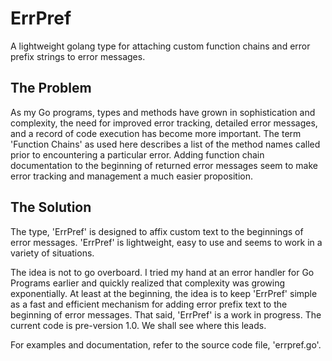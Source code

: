 # ErrPref
A lightweight golang type for attaching custom function chains and error prefix
strings to error messages.

## The Problem
As my Go programs, types and methods have grown in sophistication and complexity,
the need for improved error tracking, detailed error messages, and a record of code
execution has become more important. The term 'Function Chains' as used here describes
a list of the method names called prior to encountering a particular error. Adding
function chain documentation to the beginning of returned error messages seem to make
error tracking and management a much easier proposition.

## The Solution
The type, 'ErrPref' is designed to affix custom text to the beginnings of error messages. 
'ErrPref' is lightweight, easy to use and seems to work in a variety of situations.

The idea is not to go overboard. I tried my hand at an error handler for Go Programs earlier
and quickly realized that complexity was growing exponentially. At least at the beginning,
the idea is to keep 'ErrPref' simple as a fast and efficient mechanism for adding error 
prefix text to the beginning of error messages. That said, 'ErrPref' is a work in progress. 
The current code is pre-version 1.0. We shall see where this leads.

For examples and documentation, refer to the source code file, 'errpref.go'.

